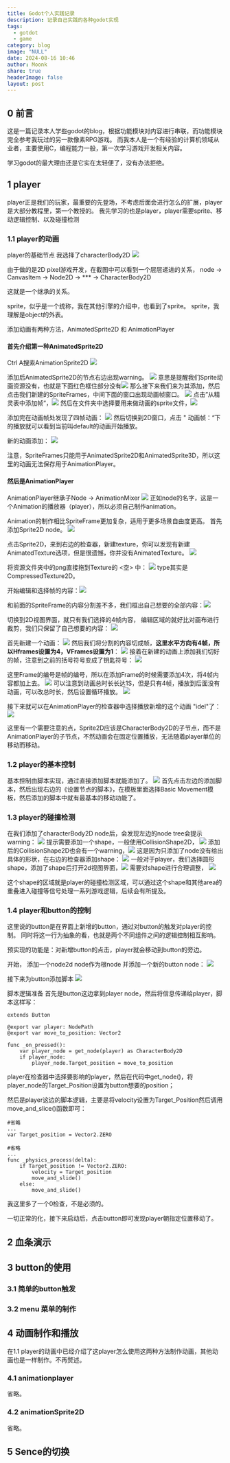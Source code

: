 ```yaml
---
title: Godot个人实践记录
description: 记录自己实践的各种godot实现
tags:
  - gotdot
  - game
category: blog
image: "NULL"
date: 2024-08-16 10:46
author: Moonk
share: true
headerImage: false
layout: post
---
```

## 0 前言

这是一篇记录本人学些godot的blog，根据功能模块对内容进行串联，而功能模块完全参考我玩过的另一款像素RPG游戏。
而我本人是一个有经验的计算机领域从业者，主要使用C，编程能力一般，第一次学习游戏开发相关内容。

学习godot的最大理由还是它实在太轻便了，没有办法拒绝。
## 1 player
player正是我们的玩家，最重要的先登场，不考虑后面会进行怎么的扩展，player是大部分教程里，第一个教授的。
我先学习的也是player，player需要sprite、移动逻辑控制、以及碰撞检测
### 1.1 player的动画
player的基础节点 我选择了characterBody2D
![](../../assets/images/godot/2024-08-16-10-40-202408161040.png)

由于做的是2D pixel游戏开发，在截图中可以看到一个层层递进的关系，
node -> CanvasItem -> Node2D -> *** -> CharacterBody2D

这就是一个继承的关系。

sprite，似乎是一个统称，我在其他引擎的介绍中，也看到了sprite。
sprite，我理解是object的外表。

添加动画有两种方法，AnimatedSprite2D 和 AnimationPlayer
#### 首先介绍第一种AnimatedSprite2D
Ctrl A搜索AnimationSprite2D
![](../../assets/images/godot/2024-08-16-10-40-202408161040-1.png)

添加后AnimatedSprite2D的节点右边出现warning。
![](../../assets/images/godot/2024-08-16-10-40-202408161040-2.png)
意思是提醒我们Sprite动画资源没有，也就是下面红色框住部分没有![](../../assets/images/godot/2024-08-16-10-40-202408161040-3.png)
那么接下来我们来为其添加，然后点击我们新建的SpriteFrames，中间下面的窗口出现动画帧窗口。
![](../../assets/images/godot/2024-08-16-10-40-202408161040-4.png)
点击”从精灵表中添加帧“，![](../../assets/images/godot/2024-08-16-10-40-202408161040-5.png)
然后在文件夹中选择要用来做动画的sprite文件，![](../../assets/images/godot/2024-08-16-10-40-202408161040-6.png)

添加完在动画帧处发现了四帧动画：
![](../../assets/images/godot/2024-08-16-10-40-202408161040-7.png)
然后切换到2D窗口，点击 " 动画帧：“下的播放就可以看到当前叫default的动画开始播放。

新的动画添加：
![](../../assets/images/godot/2024-08-16-10-40-202408161040-8.png)

注意，SpriteFrames只能用于AnimatedSprite2D和AnimatedSprite3D，所以这里的动画无法保存用于AnimationPlayer。
#### 然后是AnimationPlayer
AnimationPlayer继承子Node -> AnimationMixer
![](../../assets/images/godot/2024-08-16-10-40-202408161040-9.png)
正如node的名字，这是一个Animation的播放器（player），所以必须自己制作animation。

Animation的制作相比SpriteFrame更加复杂，适用于更多场景自由度更高。
首先添加Sprite2D node。
![](../../assets/images/godot/2024-08-16-10-40-202408161040-10.png)

点击Sprite2D，来到右边的检查器，新建texture，你可以发现有新建 AnimatedTexture选项，但是很遗憾，你并没有AnimatedTexture。
![](../../assets/images/godot/2024-08-16-10-40-202408161040-11.png)

将资源文件夹中的png直接拖到Texture的 <空> 中：
![](../../assets/images/godot/2024-08-16-10-40-202408161040-12.png)
type其实是CompressedTexture2D。

开始编辑和选择帧的内容：![](../../assets/images/godot/2024-08-16-10-40-202408161040-13.png)

和前面的SpriteFrame的内容分割差不多，我们框出自己想要的全部内容：![](../../assets/images/godot/2024-08-16-10-40-202408161040-14.png)

切换到2D视图界面，就只有我们选择的4帧内容，
编辑区域的就好比对画布进行裁剪，我们只保留了自己想要的内容：
![](../../assets/images/godot/2024-08-16-10-40-202408161040-15.png)

首先新建一个动画：
![](../../assets/images/godot/2024-08-16-10-40-202408161040-16.png)
然后我们将分割的内容切成帧，**这里水平方向有4帧，所以Hframes设置为4，VFrames设置为1**：
![](../../assets/images/godot/2024-08-16-10-40-202408161040-17.png)
接着在新建的动画上添加我们切好的帧，注意到之前的括号符号变成了钥匙符号：
![](../../assets/images/godot/2024-08-16-10-40-202408161040-18.png) 

这里Frame的编号是帧的编号，所以在添加Frame的时候需要添加4次，将4帧内容都加上去。
![](../../assets/images/godot/2024-08-16-10-40-202408161040-19.png)
可以注意到动画总时长长达1S，但是只有4帧，播放到后面没有动画，可以改总时长，然后设置循环播放。
![](../../assets/images/godot/2024-08-16-10-40-202408161040-20.png)

接下来就可以在AnimationPlayer的检查器中选择播放新增的这个动画 "idel"了：
![](../../assets/images/godot/2024-08-16-10-40-202408161040-21.png)

这里有一个需要注意的点，Sprite2D应该是CharacterBody2D的子节点，而不是AnimationPlayer的子节点，不然动画会在固定位置播放，无法随着player单位的移动而移动。

### 1.2 player的基本控制
基本控制由脚本实现，通过直接添加脚本就能添加了。
![](../../assets/images/godot/2024-08-16-10-40-202408161040-22.png)
首先点击左边的添加脚本，然后出现右边的《设置节点的脚本》，在模板里面选择Basic Movement模板，然后添加的脚本中就有最基本的移动功能了。
### 1.3 player的碰撞检测
在我们添加了characterBody2D node后，会发现左边的node tree会提示warning：
![](../../assets/images/godot/2024-08-16-10-40-202408161040-23.png)
提示需要添加一个shape，一般使用CollisionShape2D，
![](../../assets/images/godot/2024-08-16-10-40-202408161040-24.png)
添加后的CollisionShape2D也会有一个warning，![](../../assets/images/godot/2024-08-16-10-40-202408161040-25.png)
这是因为只添加了node没有给出具体的形状，在右边的检查器添加shape：
![](../../assets/images/godot/2024-08-16-10-40-202408161040-26.png)
一般对于player，我们选择圆形shape，添加了shape后打开2d视图界面，![](../../assets/images/godot/2024-08-16-10-40-202408161040-27.png)
需要对shape进行合理调整，
![](../../assets/images/godot/2024-08-16-10-40-202408161040-28.png)

这个shape的区域就是player的碰撞检测区域，可以通过这个shape和其他area的重叠进入碰撞等信号处理一系列游戏逻辑，后续会有所提及。
### 1.4 player和button的控制
这里说的button是在界面上新增的button，通过对button的触发对player的控制。
同时将这一行为抽象的看，也就是两个不同组件之间的逻辑控制相互影响。

预实现的功能是：对新增button的点击，player就会移动到button的旁边。

开始，
添加一个node2d node作为根node
并添加一个新的button node：
![](../../assets/images/godot/2024-08-16-10-40-202408161040-29.png)

接下来为button添加脚本
![](../../assets/images/godot/2024-08-16-10-40-202408161040-30.png)

脚本逻辑准备
首先是button这边拿到player node，然后将信息传递给player，脚本这样写：
```
extends Button

@export var player: NodePath
@export var move_to_position: Vector2

func _on_pressed():
	var player_node = get_node(player) as CharacterBody2D
	if player_node:
		player_node.Target_position = move_to_position
```
player在检查器中选择要影响的player，然后在代码中get_node()，将player_node的Target_Position设置为button想要的position；

然后是player这边的脚本逻辑，主要是将velocity设置为Target_Position然后调用move_and_slice()函数即可：
```
#省略
...
var Target_position = Vector2.ZERO

#省略
...
func _physics_process(delta):
	if Target_position != Vector2.ZERO:
		velocity = Target_position
		move_and_slide()
	else:
		move_and_slide()
```
我这里多了一个0检查，不是必须的。

一切正常的化，接下来启动后，点击button即可发现player朝指定位置移动了。
## 2  血条演示


## 3 button的使用
### 3.1 简单的button触发

### 3.2 menu 菜单的制作

## 4 动画制作和播放
在1.1 player的动画中已经介绍了这player怎么使用这两种方法制作动画，其他动画也是一样制作。不再赘述。
### 4.1 animationplayer
省略。
### 4.2 animationSprite2D
省略。
## 5 Sence的切换

### 
